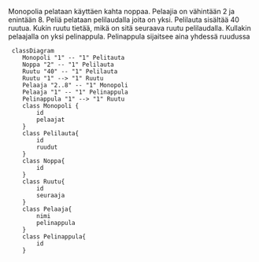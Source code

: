 Monopolia pelataan käyttäen kahta noppaa. Pelaajia on vähintään 2 ja enintään 8. Peliä pelataan pelilaudalla joita on yksi. Pelilauta sisältää 40 ruutua. Kukin ruutu tietää, mikä on sitä seuraava ruutu pelilaudalla. Kullakin pelaajalla on yksi pelinappula. Pelinappula sijaitsee aina yhdessä ruudussa

```mermaid
 classDiagram
    Monopoli "1" -- "1" Pelitauta
    Noppa "2" -- "1" Pelilauta
    Ruutu "40" -- "1" Pelilauta
    Ruutu "1" --> "1" Ruutu
    Pelaaja "2..8" -- "1" Monopoli
    Pelaaja "1" -- "1" Pelinappula
    Pelinappula "1" --> "1" Ruutu
    class Monopoli {
        id
        pelaajat
    }
    class Pelilauta{
        id
        ruudut
    }
    class Noppa{
        id
    }
    class Ruutu{
        id
        seuraaja
    }
    class Pelaaja{
        nimi
        pelinappula
    }
    class Pelinappula{
        id
    }
```